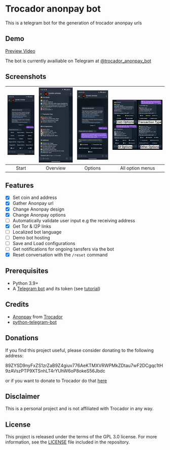 # Trocador anonpay bot

This is a telegram bot for the generation of trocador anonpay urls

## Demo

[Preview Video](/images/preview.mp4)

The bot is currently availiable on Telegram at [@trocador_anonpay_bot](https://t.me/trocador_anonpay_bot)

## Screenshots

| <img src="images/start.png" width="200"/> | <img src="images/info.png" width="200"/> | <img src="images/options.png" width="200"/> | <img src="images/all_other_options.png" width="400"/> |
| :-----------------------------------------: | :----------------------------------------: | :---------------------------------------: | :----------------------------------------------------: |
|                   Start                   |                 Overview                 |                 Options                 |                   All option menus                   |

## Features

* [X] Set coin and address
* [X] Gather Anonpay url
* [X] Change Anonpay design
* [X] Change Anonpay options
* [ ] Automatically validate user input e.g the receiving address
* [X] Get Tor & I2P links
* [ ] Localized bot language
* [ ] Demo bot hosting
* [ ] Save and Load configurations
* [ ] Get notifications for ongoing tansfers via the bot
* [X] Reset conversation with the `/reset` command

## Prerequisites

- Python 3.9+
- A [Telegram bot](https://core.telegram.org/bots#6-botfather) and its token (see [tutorial](https://core.telegram.org/bots/tutorial#obtain-your-bot-token))

## Credits

- [Anonpay](https://trocador.app/en/anonpay/) from [Trocador](https://trocador.app/en/)
- [python-telegram-bot](https://python-telegram-bot.org)

## Donations

If you find this project useful, please consider donating to the following address:

89ZYSD9nyFxZS1zrZaB9Z4giuv776AeKTMXVRWPMkZDtau7wF2DCgqc1tH9zAVszPTP9XTSnhLT4rYUhW6oP8okeS56Jbdc

or if you want to donate to Trocador do that [here](https://trocador.app/en/about/)

## Disclaimer

This is a personal project and is not affiliated with Trocador in any way.

## License

This project is released under the terms of the GPL 3.0 license. For more information, see the [LICENSE](LICENSE) file included in the repository.
